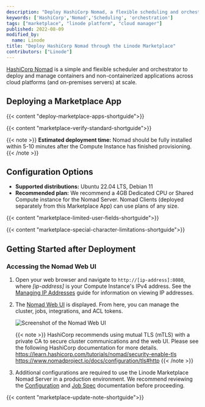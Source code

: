 ```yaml
---
description: "Deploy HashiCorp Nomad, a flexible scheduling and orchestration for diverse workloads, on a Linode Compute Instance.'"
keywords: ['HashiCorp','Nomad','Scheduling', 'orchestration']
tags: ["marketplace", "linode platform", "cloud manager"]
published: 2022-08-09
modified_by:
  name: Linode
title: "Deploy HashiCorp Nomad through the Linode Marketplace"
contributors: ["Linode"]
---
```


[HashiCorp Nomad](https://www.nomadproject.io/) is a simple and flexible scheduler and orchestrator to deploy and manage containers and non-containerized applications across cloud platforms (and on-premises servers) at scale.

## Deploying a Marketplace App

{{< content "deploy-marketplace-apps-shortguide">}}

{{< content "marketplace-verify-standard-shortguide">}}

{{< note >}}
**Estimated deployment time:** Nomad should be fully installed within 5-10 minutes after the Compute Instance has finished provisioning.
{{< /note >}}

## Configuration Options

- **Supported distributions:** Ubuntu 22.04 LTS, Debian 11
- **Recommended plan:** We recommend a 4GB Dedicated CPU or Shared Compute instance for the Nomad Server. Nomad Clients (deployed separately from this Marketplace App) can use plans of any size.

{{< content "marketplace-limited-user-fields-shortguide">}}

{{< content "marketplace-special-character-limitations-shortguide">}}

## Getting Started after Deployment

### Accessing the Nomad Web UI

1. Open your web browser and navigate to `http://[ip-address]:8080`, where *[ip-address]* is your Compute Instance's IPv4 address. See the [Managing IP Addresses](/docs/products/compute/compute-instances/guides/manage-ip-addresses/) guide for information on viewing IP addresses.

1. The [Nomad Web UI](https://learn.hashicorp.com/collections/nomad/web-ui) is displayed. From here, you can manage the cluster, jobs, integrations, and ACL tokens.

    ![Screenshot of the Nomad Web UI](nomad-webUI.jpg)

    {{< note >}}
    HashiCorp recommends using mutual TLS (mTLS) with a private CA to secure cluster communications and the web UI. Please see the following HashiCorp documentation for more details.
    https://learn.hashicorp.com/tutorials/nomad/security-enable-tls
    https://www.nomadproject.io/docs/configuration/tls#http
    {{< /note >}}

1. Additional configurations are required to use the Linode Marketplace Nomad Server in a production environment. We recommend reviewing the [Configuration](https://www.nomadproject.io/docs/configuration) and [Job Spec](https://www.nomadproject.io/docs/job-specification) documentation before proceeding.

{{< content "marketplace-update-note-shortguide">}}
